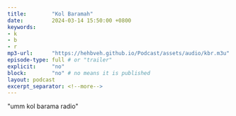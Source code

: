 ```yaml
---
title:        "Kol Baramah"
date:         2024-03-14 15:50:00 +0800
keywords:
- k
- b
- r
mp3-url:      "https://hehbveh.github.io/Podcast/assets/audio/kbr.m3u"
episode-type: full # or "trailer"
explicit:     "no"
block:        "no" # no means it is published
layout: podcast
excerpt_separator: <!--more-->
---
```

<!--more-->

"umm kol barama radio"
